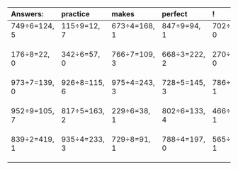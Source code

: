 | Answers: | practice | makes | perfect | ! |
| :--- | :--- | :--- | :--- | :--- |
| 749÷6=124, 5 | 115÷9=12, 7 | 673÷4=168, 1 | 847÷9=94, 1 | 702÷6=117, 0 | 
|   |   |   |   |   | 
|   |   |   |   |   | 
|   |   |   |   |   | 
| 176÷8=22, 0 | 342÷6=57, 0 | 766÷7=109, 3 | 668÷3=222, 2 | 270÷2=135, 0 | 
|   |   |   |   |   | 
|   |   |   |   |   | 
|   |   |   |   |   | 
| 973÷7=139, 0 | 926÷8=115, 6 | 975÷4=243, 3 | 728÷5=145, 3 | 786÷5=157, 1 | 
|   |   |   |   |   | 
|   |   |   |   |   | 
|   |   |   |   |   | 
| 952÷9=105, 7 | 817÷5=163, 2 | 229÷6=38, 1 | 802÷6=133, 4 | 466÷3=155, 1 | 
|   |   |   |   |   | 
|   |   |   |   |   | 
|   |   |   |   |   | 
| 839÷2=419, 1 | 935÷4=233, 3 | 729÷8=91, 1 | 788÷4=197, 0 | 565÷2=282, 1 | 
|   |   |   |   |   | 
|   |   |   |   |   | 
|   |   |   |   |   | 
